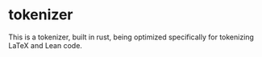 # tokenizer

This is a tokenizer, built in rust, being optimized specifically for tokenizing LaTeX and Lean code.

